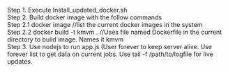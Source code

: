 Step 1.   Execute Install_updated_docker.sh  
Step 2.   Build docker image with the follow commands  
Step 2.1  docker image //list the current  docker images in the system  
Step 2.2  docker build -t kmvm . //Uses file named Dockerfile in the current directory to build image. Names it kmvm  
Step 3.   Use nodejs to run app.js (User forever to keep server alive. Use forever list to get data on current jobs. Use tail -f /path/to/logfile for live updates.   

